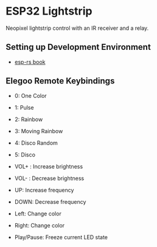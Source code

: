 ESP32 Lightstrip
=========

Neopixel lightstrip control with an IR receiver and a relay.

## Setting up Development Environment

- [esp-rs book](https://docs.esp-rs.org/book/)

## Elegoo Remote Keybindings

- 0: One Color
- 1: Pulse
- 2: Rainbow
- 3: Moving Rainbow
- 4: Disco Random
- 5: Disco

- VOL+ : Increase brightness
- VOL- : Decrease brightness
- UP: Increase frequency
- DOWN: Decrease frequency
- Left: Change color 
- Right: Change color 
- Play/Pause: Freeze current LED state
